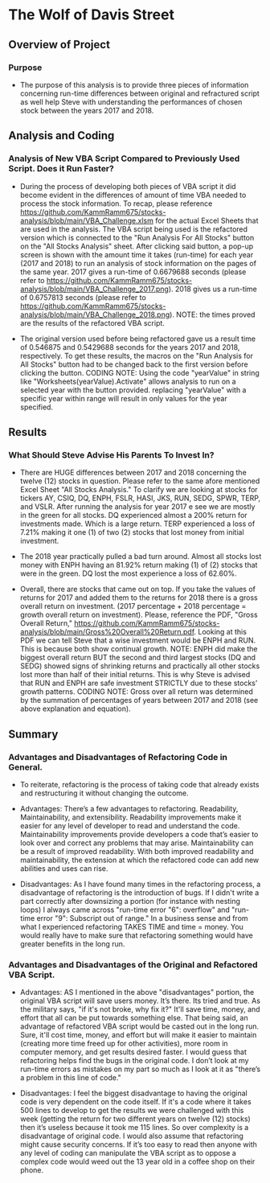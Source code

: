 # The Wolf of Davis Street

## Overview of Project
    
### Purpose

-   The purpose of this analysis is to provide three pieces of information concerning run-time differences between original and refractured script as well help Steve with understanding the performances of chosen stock between the years 2017 and 2018.  

## Analysis and Coding 

### Analysis of New VBA Script Compared to Previously Used Script. Does it Run Faster?

-   During the process of developing both pieces of VBA script it did become evident in the differences of amount of time VBA needed to process the stock information.  To recap, please reference https://github.com/KammRamm675/stocks-analysis/blob/main/VBA_Challenge.xlsm for the actual Excel Sheets that are used in the analysis.  The VBA script being used is the refactored version which is connected to the "Run Analysis For All Stocks" button on the "All Stocks Analysis" sheet.  After clicking said button, a pop-up screen is shown with the amount time it takes (run-time) for each year (2017 and 2018) to run an analysis of stock information on the pages of the same year.  2017 gives a run-time of 0.6679688 seconds (please refer to https://github.com/KammRamm675/stocks-analysis/blob/main/VBA_Challenge_2017.png).  2018 gives us a run-time of 0.6757813 seconds (please refer to https://github.com/KammRamm675/stocks-analysis/blob/main/VBA_Challenge_2018.png). NOTE: the times proved are the results of the refactored VBA script. 

-   The original version used before being refactored gave us a result time of 0.546875 and 0.5429688 seconds for the years 2017 and 2018, respectively.  To get these results, the macros on the "Run Analysis for All Stocks" button had to be changed back to the first version before clicking the button.  CODING NOTE: Using the code "yearValue" in string like "Worksheets(yearValue).Activate" allows analysis to run on a selected year with the button provided.  replacing "yearValue" with a specific year within range will result in only values for the year specified. 

## Results

### What Should Steve Advise His Parents To Invest In? 

-   There are HUGE differences between 2017 and 2018 concerning the twelve (12) stocks in question.  Please refer to the same afore mentioned Excel Sheet "All Stocks Analysis."  To clarify we are looking at stocks for tickers AY, CSIQ, DQ, ENPH, FSLR, HASI, JKS, RUN, SEDG, SPWR, TERP, and VSLR.  After running the analysis for year 2017 e see we are mostly in the green for all stocks.  DQ experienced almost a 200% return for investments made.  Which is a large return.  TERP experienced a loss of 7.21% making it one (1) of two (2) stocks that lost money from initial investment. 

-   The 2018 year practically pulled a bad turn around. Almost all stocks lost money with ENPH having an 81.92% return making (1) of (2) stocks that were in the green.  DQ lost the most experience a loss of 62.60%. 

-   Overall, there are stocks that came out on top.  If you take the values of returns for 2017 and added them to the returns for 2018 there is a gross overall return on investment.  (2017 percentage + 2018 percentage = growth overall return on investment).  Please, reference the PDF, "Gross Overall Return," https://github.com/KammRamm675/stocks-analysis/blob/main/Gross%20Overall%20Return.pdf.  Looking at this PDF we can tell Steve that a wise investment would be ENPH and RUN.  This is because both show continual growth.  NOTE:  ENPH did make the biggest overall return BUT the second and third largest stocks (DQ and SEDG) showed signs of shrinking returns and practically all other stocks lost more than half of their initial returns. This is why Steve is advised that RUN and ENPH are safe investment STRICTLY due to these stocks’ growth patterns.  CODING NOTE: Gross over all return was determined by the summation of percentages of years between 2017 and 2018 (see above explanation and equation). 

## Summary

### Advantages and Disadvantages of Refactoring Code in General.

-   To reiterate, refactoring is the process of taking code that already exists and restructuring it without changing the outcome.  

-   Advantages:  There’s a few advantages to refactoring.  Readability, Maintainability, and extensibility.  Readability improvements make it easier for any level of developer to read and understand the code.  Maintainability improvements provide developers a code that’s easier to look over and correct any problems that may arise.  Maintainability can be a result of improved readability. With both improved readability and maintainability, the extension at which the refactored code can add new abilities and uses can rise. 

-   Disadvantages:  As I have found many times in the refactoring process, a disadvantage of refactoring is the introduction of bugs.  If I didn't write a part correctly after downsizing a portion (for instance with nesting loops) I always came across "run-time error "6": overflow" and "run-time error "9": Subscript out of range." In a business sense and from what I experienced refactoring TAKES TIME and time = money. You would really have to make sure that refactoring something would have greater benefits in the long run. 

### Advantages and Disadvantages of the Original and Refactored VBA Script. 

-   Advantages:  AS I mentioned in the above "disadvantages" portion, the original VBA script will save users money. It’s there.  Its tried and true. As the military says, "if it's not broke, why fix it?" It'll save time, money, and effort that all can be put towards something else.  That being said, an advantage of refactored VBA script would be casted out in the long run.  Sure, it'll cost time, money, and effort but will make it easier to maintain (creating more time freed up for other activities), more room in computer memory, and get results desired faster.  I would guess that refactoring helps find the bugs in the original code.  I don’t look at my run-time errors as mistakes on my part so much as I look at it as "there’s a problem in this line of code."

-   Disadvantages:  I feel the biggest disadvantage to having the original code is very dependent on the code itself.  If it's a code where it takes 500 lines to develop to get the results we were challenged with this week (getting the return for two different years on twelve (12) stocks) then it’s useless because it took me 115 lines. So over complexity is a disadvantage of original code.  I would also assume that refactoring might cause security concerns.  If it’s too easy to read then anyone with any level of coding can manipulate the VBA script as to oppose a complex code would weed out the 13 year old in a coffee shop on their phone. 
